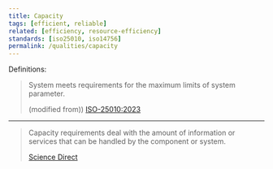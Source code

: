 ```yaml
---
title: Capacity
tags: [efficient, reliable]
related: [efficiency, resource-efficiency]
standards: [iso25010, iso14756]
permalink: /qualities/capacity
---
```




Definitions:

>System meets requirements for the maximum limits of system parameter.
> 
>(modified from)) [ISO-25010:2023](/references/#iso-25010-2023)

<hr class="with-no-margin"/>

>Capacity requirements deal with the amount of information or services that can be handled by the component or system.
>
>[Science Direct](https://www.sciencedirect.com/topics/computer-science/capacity-requirement)
